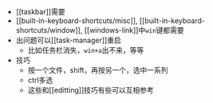 - [[taskbar]]需要
- [[built-in-keyboard-shortcuts/misc]], [[built-in-keyboard-shortcuts/window]], [[windows-link]]中`win`键都需要
- 出问题可以[[task-manager]]重启
  - 比如任务栏消失，`win+a`出不来，等等
- 技巧
  - 按一个文件，shift，再按另一个，选中一系列
  - ctrl多选
  - 这些和[[editting]]技巧有些可以互相参考